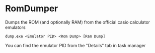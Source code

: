 # RomDumper
Dumps the ROM (and optionally RAM) from the official casio calculator emulators

`dump.exe <Emulator PID> <Rom Dump> [Ram Dump]`

You can find the emulator PID from the "Details" tab in task manager